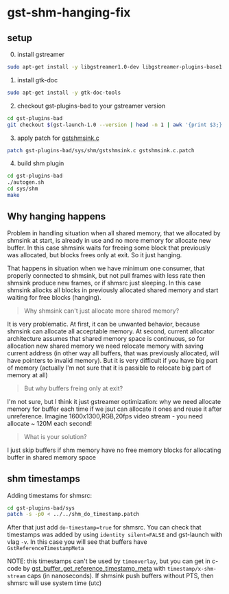 # gst-shm-hanging-fix

## setup

0. install gstreamer

```bash
sudo apt-get install -y libgstreamer1.0-dev libgstreamer-plugins-base1.0-dev gstreamer1.0-plugins-base gstreamer1.0-plugins-good gstreamer1.0-plugins-bad
```

1. install gtk-doc

```bash
sudo apt-get install -y gtk-doc-tools
```

2. checkout gst-plugins-bad to your gstreamer version

```bash
cd gst-plugins-bad
git checkout $(gst-launch-1.0 --version | head -n 1 | awk '{print $3;}')
```

3. apply patch for [gstshmsink.c](gst-plugins-bad/sys/shm/gstshmsink.c)

```bash
patch gst-plugins-bad/sys/shm/gstshmsink.c gstshmsink.c.patch
```

4. build shm plugin

```bash
cd gst-plugins-bad
./autogen.sh
cd sys/shm
make
```

## Why hanging happens

Problem in handling situation when all shared memory, that we allocated by
shmsink at start, is already in use and no more memory for allocate new buffer.
In this case shmsink waits for freeing some block that previously was allocated,
but blocks frees only at exit. So it just hanging.

That happens in situation when we have minimum one consumer, that properly
connected to shmsink, but not pull frames with less rate then shmsink produce
new frames, or if shmsrc just sleeping. In this case shmsink allocks all blocks
in previously allocated shared memory and start waiting for free blocks
(hanging).


> Why shmsink can't just allocate more shared memory?

It is very problematic. At first, it can be unwanted behavior, because shmsink
can allocate all acceptable memory. At second, current allocator architecture
assumes that shared memory space is continuous, so for allocation new shared
memory we need relocate memory with saving current address (in other way all
buffers, that was previously allocated, will have pointers to invalid memory).
But it is very difficult if you have big part of memory (actually I'm not sure
that it is passible to relocate big part of memory at all)


> But why buffers freing only at exit?

I'm not sure, but I think it just gstreamer optimization: why we need allocate
memory for buffer each time if we jsut can allocate it ones and reuse it after
unreference. Imagine 1600x1300,RGB,20fps video stream - you need allocate ~ 120M
each second!


> What is your solution?

I just skip buffers if shm memory have no free memory blocks for allocating
buffer in shared memory space


## shm timestamps

Adding timestams for shmsrc:

```bash
cd gst-plugins-bad/sys
patch -s -p0 < ../../shm_do_timestamp.patch
```

After that just add `do-timestamp=true` for shmsrc. You can check that timestamps
was added by using `identity silent=FALSE` and gst-launch with vlag `-v`. In
this case you will see that buffers have `GstReferenceTimestampMeta`

NOTE: this timestamps can't be used by `timeoverlay`, but you can get in c-code
by [gst_buffer_get_reference_timestamp_meta](https://gstreamer.freedesktop.org/documentation/gstreamer/gstbuffer.html?gi-language=c#gst_buffer_get_reference_timestamp_meta)
with `timestamp/x-shm-stream` caps (in nanoseconds). If shmsink push buffers without PTS, then
shmsrc will use system time (utc)
